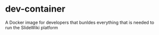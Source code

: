# dev-container
A Docker image for developers that bunldes everything that is needed to run the SlideWiki platform
